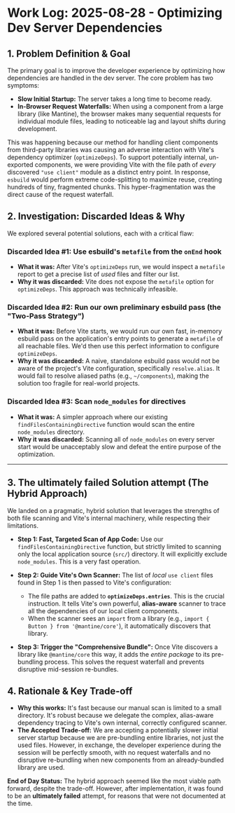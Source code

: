 # Work Log: 2025-08-28 - Optimizing Dev Server Dependencies

## 1. Problem Definition & Goal

The primary goal is to improve the developer experience by optimizing how dependencies are handled in the dev server. The core problem has two symptoms:

*   **Slow Initial Startup:** The server takes a long time to become ready.
*   **In-Browser Request Waterfalls:** When using a component from a large library (like Mantine), the browser makes many sequential requests for individual module files, leading to noticeable lag and layout shifts during development.

This was happening because our method for handling client components from third-party libraries was causing an adverse interaction with Vite's dependency optimizer (`optimizeDeps`). To support potentially internal, un-exported components, we were providing Vite with the file path of *every* discovered `"use client"` module as a distinct entry point. In response, `esbuild` would perform extreme code-splitting to maximize reuse, creating hundreds of tiny, fragmented chunks. This hyper-fragmentation was the direct cause of the request waterfall.

## 2. Investigation: Discarded Ideas & Why

We explored several potential solutions, each with a critical flaw:

### Discarded Idea #1: Use esbuild's `metafile` from the `onEnd` hook
*   **What it was:** After Vite's `optimizeDeps` run, we would inspect a `metafile` report to get a precise list of *used* files and filter our list.
*   **Why it was discarded:** Vite does not expose the `metafile` option for `optimizeDeps`. This approach was technically infeasible.

### Discarded Idea #2: Run our own preliminary esbuild pass (the "Two-Pass Strategy")
*   **What it was:** Before Vite starts, we would run our own fast, in-memory esbuild pass on the application's entry points to generate a `metafile` of all reachable files. We'd then use this perfect information to configure `optimizeDeps`.
*   **Why it was discarded:** A naive, standalone esbuild pass would not be aware of the project's Vite configuration, specifically `resolve.alias`. It would fail to resolve aliased paths (e.g., `~/components`), making the solution too fragile for real-world projects.

### Discarded Idea #3: Scan `node_modules` for directives
*   **What it was:** A simpler approach where our existing `findFilesContainingDirective` function would scan the entire `node_modules` directory.
*   **Why it was discarded:** Scanning all of `node_modules` on every server start would be unacceptably slow and defeat the entire purpose of the optimization.

---

## 3. The **ultimately failed** Solution attempt (The Hybrid Approach)

We landed on a pragmatic, hybrid solution that leverages the strengths of both file scanning and Vite's internal machinery, while respecting their limitations.

*   **Step 1: Fast, Targeted Scan of App Code:** Use our `findFilesContainingDirective` function, but strictly limited to scanning only the local application source (`src/`) directory. It will explicitly exclude `node_modules`. This is a very fast operation.

*   **Step 2: Guide Vite's Own Scanner:** The list of *local* `use client` files found in Step 1 is then passed to Vite's configuration:
    *   The file paths are added to **`optimizeDeps.entries`**. This is the crucial instruction. It tells Vite's own powerful, **alias-aware** scanner to trace all the dependencies of our local client components.
    *   When the scanner sees an `import` from a library (e.g., `import { Button } from '@mantine/core'`), it automatically discovers that library.

*   **Step 3: Trigger the "Comprehensive Bundle":** Once Vite discovers a library like `@mantine/core` this way, it adds the *entire package* to its pre-bundling process. This solves the request waterfall and prevents disruptive mid-session re-bundles.

## 4. Rationale & Key Trade-off

*   **Why this works:** It's fast because our manual scan is limited to a small directory. It's robust because we delegate the complex, alias-aware dependency tracing to Vite's own internal, correctly configured scanner.
*   **The Accepted Trade-off:** We are accepting a potentially slower initial server startup because we are pre-bundling entire libraries, not just the used files. However, in exchange, the developer experience during the session will be perfectly smooth, with no request waterfalls and no disruptive re-bundling when new components from an already-bundled library are used.

**End of Day Status:** The hybrid approach seemed like the most viable path forward, despite the trade-off. However, after implementation, it was found to be an **ultimately failed** attempt, for reasons that were not documented at the time.
